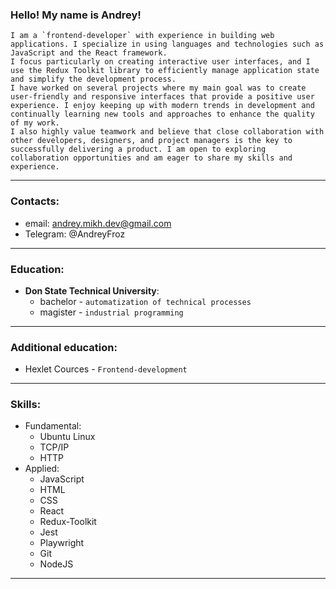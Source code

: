 ### Hello! My name is Andrey!
    I am a `frontend-developer` with experience in building web applications. I specialize in using languages and technologies such as JavaScript and the React framework.
    I focus particularly on creating interactive user interfaces, and I use the Redux Toolkit library to efficiently manage application state and simplify the development process.
    I have worked on several projects where my main goal was to create user-friendly and responsive interfaces that provide a positive user experience. I enjoy keeping up with modern trends in development and continually learning new tools and approaches to enhance the quality of my work.
    I also highly value teamwork and believe that close collaboration with other developers, designers, and project managers is the key to successfully delivering a product. I am open to exploring collaboration opportunities and am eager to share my skills and experience.
---
### Contacts:
* email: andrey.mikh.dev@gmail.com
* Telegram: @AndreyFroz
---
### Education: 
- **Don State Technical University**: 
    - bachelor - `automatization of technical processes`
    - magister - `industrial programming`
---
### Additional education:
* Hexlet Cources - `Frontend-development`
---
### Skills:
* Fundamental:
    * Ubuntu Linux
    * TCP/IP
    * HTTP
* Applied:
    * JavaScript
    * HTML
    * CSS
    * React
    * Redux-Toolkit
    * Jest
    * Playwright
    * Git
    * NodeJS
---
